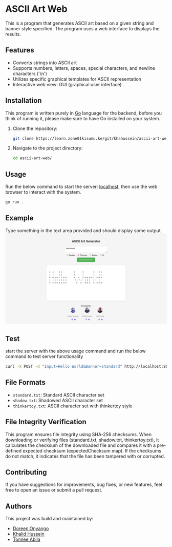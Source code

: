 # ASCII Art Web

This is a program that generates ASCII art based on a given string and banner style specified. The program uses a web interface to displays the results.

## Features

- Converts strings into ASCII art
- Supports numbers, letters, spaces, special characters, and newline characters ('\n')
- Utilizes specific graphical templates for ASCII representation
- Interactive web view: GUI (graphical user interface)

## Installation

This program is written purely in [Go](https://go.dev) language for the backend, before you think of running it, please make sure to have Go installed on your system.

1. Clone the repository:

    ```bash
    git clone https://learn.zone01kisumu.ke/git/khahussein/ascii-art-web.git
    ```

2. Navigate to the project directory:

    ```bash
    cd ascii-art-web/
    ```

## Usage

Run the below command to start the server: [localhost](http://localhost:8080), then use the web browser to interact with the system.

```bash
go run .
```

## Example
Type something in the text area provided and should display some output
![Hello!](public/img.png)
<!-- Screenshot of our web interface: shows example of the UI -->

## Test
start the server with the above usage command and run the below command to test server functionality

```bash
curl -X POST -d "Input=Hello World&Banner=standard" http://localhost:8080/ascii-art
```

## File Formats

- `standard.txt`: Standard ASCII character set
- `shadow.txt`: Shadowed ASCII character set
- `thinkertoy.txt`: ASCII character set with thinkertoy style

## File Integrity Verification

This program ensures file integrity using SHA-256 checksums. When downloading or verifying files (standard.txt, shadow.txt, thinkertoy.txt), it calculates the checksum of the downloaded file and compares it with a pre-defined expected checksum (expectedChecksum map). If the checksums do not match, it indicates that the file has been tampered with or corrupted.

## Contributing

If you have suggestions for improvements, bug fixes, or new features, feel free to open an issue or submit a pull request.

## Authors

This project was build and maintained by:

 * [Doreen Onyango](https://github.com/Doreen-Onyango)
 * [Khalid Hussein](https://github.com/kherldhussein)
 * [Tomlee Abila](https://github.com/Tomlee-abila)